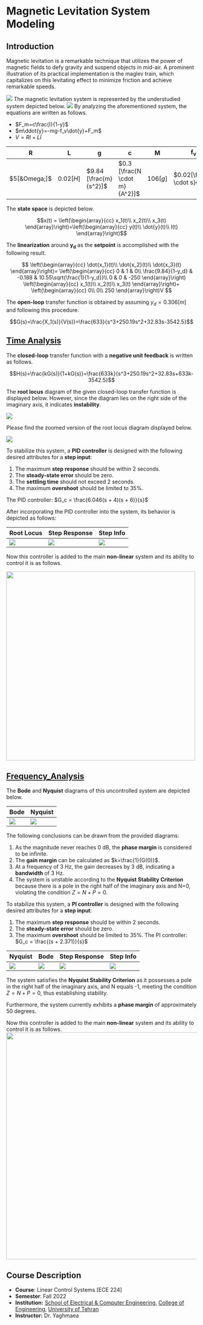 # Magnetic Levitation System Modeling
## Introduction
Magnetic levitation is a remarkable technique that utilizes the power of magnetic fields to defy gravity and suspend objects in mid-air. A prominent illustration of its practical implementation is the maglev train, which capitalizes on this levitating effect to minimize friction and achieve remarkable speeds.

<img src="./doc/train.PNG">
The magnetic levitation system is represented by the understudied system depicted below.

<img src="./doc/levitation_system.jpg">
By analyzing the aforementioned system, the equations are written as follows.

* $F_m=c\frac{I}{1-y}$
* $m\ddot{y}=-mg-f_v\dot{y}+F_m$
* $V=RI+L\dot{I}$

| R | L | g | c | M | f<sub>v</sub> |
| --- | --- | --- | ---| --- | --- |
| $5[&Omega;]$ | $0.02[H]$ | $9.84  [\frac{m}{s^2}]$ | $0.3 [\frac{N \cdot m}{A^2}]$ | $106[g]$ | $0.02[\frac{N \cdot s}{m}]$ |

The **state space** is depicted below.

$$x(t) = \left(\begin{array}{cc} 
x_1(t)\\
x_2(t)\\
x_3(t)
\end{array}\right)=\left(\begin{array}{cc} 
y(t)\\
\dot{y}(t)\\
I(t)
\end{array}\right)$$

The **linearization** around **y<sub>d</sub>** as the **setpoint** is accomplished with the following result.

$$
\left(\begin{array}{cc} 
\dot{x_1}(t)\\
\dot{x_2}(t)\\
\dot{x_3}(t)
\end{array}\right)=
\left(\begin{array}{cc} 
0 & 1 & 0\\
\frac{9.84}{1-y_d} & -0.188 & 10.55\sqrt{\frac{1}{1-y_d}}\\
0 & 0 & -250
\end{array}\right)
\left(\begin{array}{cc} 
x_1(t)\\
x_2(t)\\
x_3(t)
\end{array}\right)+
\left(\begin{array}{cc} 
0\\
0\\
250
\end{array}\right)V
$$

The **open-loop** transfer function is obtained by assuming $y_d = 0.306[m]$ and following this procedure.

$$G(s)=\frac{X_1(s)}{V(s)}=\frac{633}{s^3+250.19s^2+32.83s-3542.5}$$

## [Time Analysis](https://github.com/fardinabbasi/Electromagnetic_Levitation_System_Modeling/tree/main/Time_Analysis)

The **closed-loop** transfer function with a **negative unit feedback** is written as follows.

$$H(s)=\frac{kG(s)}{1+kG(s)}=\frac{633k}{s^3+250.19s^2+32.83s+633k-3542.5}$$

The **root locus** diagram of the given closed-loop transfer function is displayed below. However, since the diagram lies on the right side of the imaginary axis, it indicates **instability**.

<img src="./doc/rlocus1.PNG">

Please find the zoomed version of the root locus diagram displayed below.

<img src="./doc/zoom.PNG">

To stabilize this system, a **PID controller** is designed with the following desired attributes for a **step input**:

1. The maximum **step response** should be within 2 seconds.
2. The **steady-state error** should be zero.
3. The **settling time** should not exceed 2 seconds.
4. The maximum **overshoot** should be limited to 35%.

The PID controller: $G_c = \frac{6.046(s + 4)(s + 6)}{s}$

After incorporating the PID controller into the system, its behavior is depicted as follows:

| Root Locus | Step Response | Step Info |
| --- | --- | --- |
| <img src="./doc/rlocus2.jpg"> | <img src="./doc/step.jpg"> | <img src="./doc/info.jpg"> |

Now this controller is added to the main **non-linear** system and its ability to control it is as follows.

<img src="./doc/3d.gif" width="500" height="500">

## [Frequency_Analysis](https://github.com/fardinabbasi/Electromagnetic_Levitation_System_Modeling/tree/main/Frequency_Analysis)

The **Bode** and **Nyquist** diagrams of this uncontrolled system are depicted below.

| Bode | Nyquist |
| --- | --- |
| <img src="./doc/bode1.jpg"> | <img src="./doc/nyquist.jpg"> |

The following conclusions can be drawn from the provided diagrams:
1. As the magnitude never reaches 0 dB, the **phase margin** is considered to be infinite.
2. The **gain margin** can be calculated as $k=\frac{1}{G(0)}$.
3. At a frequency of 3 Hz, the gain decreases by 3 dB, indicating a **bandwidth** of 3 Hz.
4. The system is unstable according to the **Nyquist Stability Criterion** because there is a pole in the right half of the imaginary axis and N=0, violating the condition $Z=N+P=0$.

To stabilize this system, a **PI controller** is designed with the following desired attributes for a **step input**:

1. The maximum **step response** should be within 2 seconds.
2. The **steady-state error** should be zero.
3. The maximum **overshoot** should be limited to 35%.
The PI controller: $G_c = \frac{(s + 2.371)}{s}$

| Nyquist | Bode | Step Response | Step Info |
| --- | --- | --- | --- |
| <img src="./doc/nyquist2.jpg"> | <img src="./doc/bode4.jpg"> | <img src="./doc/step_responcef.jpg"> | <img src="./doc/info2.PNG"> |

The system satisfies the **Nyquist Stability Criterion** as it possesses a pole in the right half of the imaginary axis, and N equals -1, meeting the condition $Z = N + P = 0$, thus establishing stability.

Furthermore, the system currently exhibits a **phase margin** of approximately 50 degrees.

Now this controller is added to the main **non-linear** system and its ability to control it is as follows.
<img src="./doc/3d.gif" width="600" height="600">

## Course Description
- **Course**: Linear Control Systems [ECE 224]
- **Semester**: Fall 2022
- **Institution:** [School of Electrical & Computer Engineering](https://ece.ut.ac.ir/en/), [College of Engineering](https://eng.ut.ac.ir/en), [University of Tehran](https://ut.ac.ir/en)
- **Instructor:** Dr. Yaghmaea
